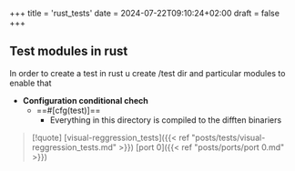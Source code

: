 +++
title = 'rust_tests'
date = 2024-07-22T09:10:24+02:00
draft = false
+++

## Test modules in rust 
In order to create a test in rust u create /test dir 
and particular modules to enable that 
- **Configuration conditional chech**
	- ==#[cfg(test)]==
		- Everything in this directory is compiled to the difften binariers 

>[!quote] [visual-reggression_tests]({{< ref "posts/tests/visual-reggression_tests.md" >}}) [port 0]({{< ref "posts/ports/port 0.md" >}})